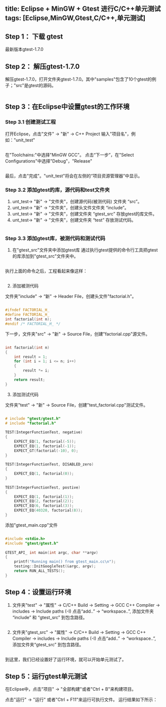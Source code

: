 title: Eclipse + MinGW + Gtest 进行C/C++单元测试
tags: [Eclipse,MinGW,Gtest,C/C++,单元测试]
---

## Step 1： 下载 gtest

最新版本gtest-1.7.0

## Step 2： 解压gtest-1.7.0
解压gtest-1.7.0，打开文件夹gtest-1.7.0。其中"samples"包含了10个gtest的例子；"src"是gtest的源码。 

![]()

## Step 3：在Eclipse中设置gtest的工作环境

### Step 3.1 创建测试工程

打开Eclipse，点击"文件" -> "新" -> C++ Project 
输入"项目名"，例如："unit_test" 

![]()

在"Toolchains:"中选择"MinGW GCC"。 
点击“下一步”，在"Select Configurations"中选择"Debug"，"Release" 

![]()

最后，点击"完成"。"unit_test"将会在左侧的“项目资源管理器”中显示。

### Step 3.2 添加gtest的库，源代码和test文件夹

1. unt_test-> "新" -> "文件夹"，创建源代码(被测代码) 文件夹 “src”。
2. unt_test-> "新" -> "文件夹"，创建头文件文件夹 “include”。
3. unt_test-> "新" -> "文件夹"，创建文件夹 “gtest_src” 存放gtest的库文件。
4. unt_test-> "新" -> "文件夹"，创建文件夹 “test” 存放测试代码。

![]()

### Step 3.3 添加gtest库，被测代码和测试代码
1. 在"gtest_src"文件夹中添加gtest库
   通过执行gtest提供的命令行工具把gtest的库添加到"gtest_src"文件夹中。 

![]()

执行上面的命令之后，工程看起来像这样： 

![]()

2. 添加被测代码

文件夹"include" -> “新” -> Header File，创建头文件"factorial.h"。 

![]()

```C
#ifndef FACTORIAL_H_
#define FACTORIAL_H_
int factorial(int n);
#endif /* FACTORIAL_H_ */
```

下一步，文件夹"src" -> "新" -> Source File，创建"factorial.cpp"源文件。 

![]()

```C
int factorial(int n)
{
    int result = 1;
    for (int i = 1; i <= n; i++)
    {
        result *= i;
    }
    return result;
}
```

3. 添加测试代码

文件夹"test" -> "新" -> Source File，创建"test_factorial.cpp"测试文件。

![]()

```C
# include "gtest/gtest.h"
# include "factorial.h"
 
TEST(IntegerFunctionTest, negative)
{
    EXPECT_EQ(1, factorial(-5));
    EXPECT_EQ(1, factorial(-1));
    EXPECT_GT(factorial(-10), 0);
}
 
TEST(IntegerFunctionTest, DISABLED_zero)
{
    EXPECT_EQ(1, factorial(0));
}
 
TEST(IntegerFunctionTest, postive)
{
    EXPECT_EQ(1, factorial(1));
    EXPECT_EQ(2, factorial(2));
    EXPECT_EQ(6, factorial(3));
    EXPECT_EQ(40320, factorial(8));
}
```

添加"gtest_main.cpp"文件

![]()

```C++
#include <stdio.h>
#include "gtest/gtest.h"
 
GTEST_API_ int main(int argc, char **argv)
{
    printf("Running main() from gtest_main.cc\n");
    testing::InitGoogleTest(&argc, argv);
    return RUN_ALL_TESTS();
}
```

## Step 4：设置运行环境

1. 文件夹"test" -> "属性" -> C/C++ Build -> Setting -> GCC C++ Compiler -> includes -> Include paths (-I) 
点击“add..” -> “workspace..”, 添加文件夹 “include” 和 “gtest_src” 到包含路径。

![]()

2. 文件夹"gtest_src" -> "属性" -> C/C++ Build -> Setting -> GCC C++ Compiler -> includes -> Include paths (-I) 
点击“add..” -> “workspace..”, 添加文件夹“gtest_src” 到包含路径。

![]()

到这里，我们已经设置好了运行环境，就可以开始单元测试了。

## Step 5：运行gtest单元测试

在Eclipse中，点击"项目" -> "全部构建"或者"Ctrl + B"来构建项目。

点击"运行" -> "运行" 或者"Ctrl + F11"来运行可执行文件。 
运行结果如下所示： 

![]()
